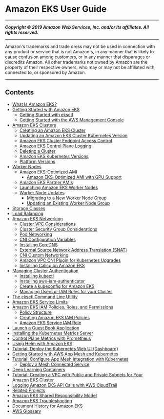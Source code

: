 # Amazon EKS User Guide

-----
*****Copyright &copy; 2019 Amazon Web Services, Inc. and/or its affiliates. All rights reserved.*****

-----
Amazon's trademarks and trade dress may not be used in 
     connection with any product or service that is not Amazon's, 
     in any manner that is likely to cause confusion among customers, 
     or in any manner that disparages or discredits Amazon. All other 
     trademarks not owned by Amazon are the property of their respective
     owners, who may or may not be affiliated with, connected to, or 
     sponsored by Amazon.

-----
## Contents
+ [What Is Amazon EKS?](what-is-eks.md)
+ [Getting Started with Amazon EKS](getting-started.md)
   + [Getting Started with eksctl](getting-started-eksctl.md)
   + [Getting Started with the AWS Management Console](getting-started-console.md)
+ [Amazon EKS Clusters](clusters.md)
   + [Creating an Amazon EKS Cluster](create-cluster.md)
   + [Updating an Amazon EKS Cluster Kubernetes Version](update-cluster.md)
   + [Amazon EKS Cluster Endpoint Access Control](cluster-endpoint.md)
   + [Amazon EKS Control Plane Logging](control-plane-logs.md)
   + [Deleting a Cluster](delete-cluster.md)
   + [Amazon EKS Kubernetes Versions](kubernetes-versions.md)
   + [Platform Versions](platform-versions.md)
+ [Worker Nodes](worker.md)
   + [Amazon EKS-Optimized AMI](eks-optimized-ami.md)
      + [Amazon EKS-Optimized AMI with GPU Support](gpu-ami.md)
   + [Amazon EKS Partner AMIs](eks-partner-amis.md)
   + [Launching Amazon EKS Worker Nodes](launch-workers.md)
   + [Worker Node Updates](update-workers.md)
      + [Migrating to a New Worker Node Group](migrate-stack.md)
      + [Updating an Existing Worker Node Group](update-stack.md)
+ [Storage Classes](storage-classes.md)
+ [Load Balancing](load-balancing.md)
+ [Amazon EKS Networking](eks-networking.md)
   + [Cluster VPC Considerations](network_reqs.md)
   + [Cluster Security Group Considerations](sec-group-reqs.md)
   + [Pod Networking](pod-networking.md)
   + [CNI Configuration Variables](cni-env-vars.md)
   + [Installing CoreDNS](coredns.md)
   + [External Source Network Address Translation (SNAT)](external-snat.md)
   + [CNI Custom Networking](cni-custom-network.md)
   + [Amazon VPC CNI Plugin for Kubernetes Upgrades](cni-upgrades.md)
   + [Installing Calico on Amazon EKS](calico.md)
+ [Managing Cluster Authentication](managing-auth.md)
   + [Installing kubectl](install-kubectl.md)
   + [Installing aws-iam-authenticator](install-aws-iam-authenticator.md)
   + [Create a kubeconfig for Amazon EKS](create-kubeconfig.md)
   + [Managing Users or IAM Roles for your Cluster](add-user-role.md)
+ [The eksctl Command Line Utility](eksctl.md)
+ [Amazon EKS Service Limits](service_limits.md)
+ [Amazon EKS IAM Policies, Roles, and Permissions](IAM_policies.md)
   + [Policy Structure](iam-policy-structure.md)
   + [Creating Amazon EKS IAM Policies](EKS_IAM_user_policies.md)
   + [Amazon EKS Service IAM Role](service_IAM_role.md)
+ [Launch a Guest Book Application](eks-guestbook.md)
+ [Installing the Kubernetes Metrics Server](metrics-server.md)
+ [Control Plane Metrics with Prometheus](prometheus.md)
+ [Using Helm with Amazon EKS](helm.md)
+ [Tutorial: Deploy the Kubernetes Web UI (Dashboard)](dashboard-tutorial.md)
+ [Getting Started with AWS App Mesh and Kubernetes](mesh-gs-k8s.md)
+ [Tutorial: Configure App Mesh Integration with Kubernetes](mesh-k8s-integration.md)
   + [Deploy a Mesh Connected Service](deploy-mesh-connected-service.md)
+ [Deep Learning Containers](deep-learning-containers.md)
+ [Tutorial: Creating a VPC with Public and Private Subnets for Your Amazon EKS Cluster](create-public-private-vpc.md)
+ [Logging Amazon EKS API Calls with AWS CloudTrail](logging-using-cloudtrail.md)
+ [Related Projects](related-projects.md)
+ [Amazon EKS Shared Responsibility Model](shared-responsibilty.md)
+ [Amazon EKS Troubleshooting](troubleshooting.md)
+ [Document History for Amazon EKS](doc-history.md)
+ [AWS Glossary](glossary.md)